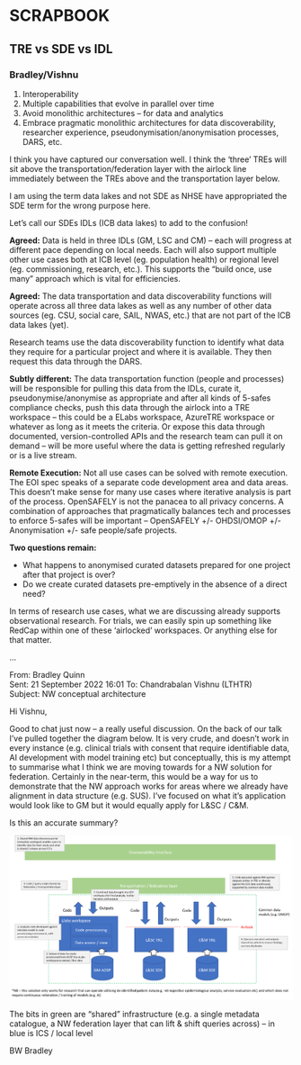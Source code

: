 # SCRAPBOOK

## TRE vs SDE vs IDL

### Bradley/Vishnu

1. Interoperability
2. Multiple capabilities that evolve in parallel over time
3. Avoid monolithic architectures – for data and analytics
4. Embrace pragmatic monolithic architectures for data discoverability, researcher experience, pseudonymisation/anonymisation processes, DARS, etc.

I think you have captured our conversation well. I think the ‘three’ TREs will sit above the transportation/federation layer with the airlock line immediately between the TREs above and the transportation layer below.

I am using the term data lakes and not SDE as NHSE have appropriated the SDE term for the wrong purpose here.

Let’s call our SDEs  IDLs (ICB data lakes) to add to the confusion!

__Agreed:__ Data is held in three IDLs (GM, LSC and CM) – each will progress at different pace depending on local needs. Each will also support multiple other use cases both at ICB level (eg. population health) or regional level (eg. commissioning, research, etc.). This supports the “build once, use many” approach which is vital for efficiencies.

__Agreed:__ The data transportation and data discoverability functions will operate across all three data lakes as well as any number of other data sources (eg. CSU, social care, SAIL, NWAS, etc.) that are not part of the ICB data lakes (yet).

Research teams use the data discoverability function to identify what data they require for a particular project and where it is available. They then request this data through the DARS.

__Subtly different:__ The data transportation function (people and processes) will be responsible for pulling this data from the IDLs, curate it, pseudonymise/anonymise as appropriate and after all kinds of 5-safes compliance checks, push this data through the airlock into a TRE workspace – this could be a ELabs workspace, AzureTRE workspace or whatever as long as it meets the criteria. Or expose this data through documented, version-controlled APIs and the research team can pull it on demand – will be more useful where the data is getting refreshed regularly or is a live stream.

__Remote Execution:__ Not all use cases can be solved with remote execution. The EOI spec speaks of a separate code development area and data areas. This doesn’t make sense for many use cases where iterative analysis is part of the process. OpenSAFELY is not the panacea to all privacy concerns. A combination of approaches that pragmatically balances tech and processes to enforce 5-safes will be important – OpenSAFELY +/- OHDSI/OMOP +/- Anonymisation +/- safe people/safe projects.

__Two questions remain:__

- What happens to anonymised curated datasets prepared for one project after that project is over?
- Do we create curated datasets pre-emptively in the absence of a direct need?

In terms of research use cases, what we are discussing already supports observational research. For trials, we can easily spin up something like RedCap within one of these ‘airlocked’ workspaces. Or anything else for that matter.

...

From: Bradley Quinn  
Sent: 21 September 2022 16:01
To: Chandrabalan Vishnu (LTHTR)  
Subject: NW conceptual architecture

Hi Vishnu,

Good to chat just now – a really useful discussion.
On the back of our talk I’ve pulled together the diagram below. It is very crude, and doesn’t work in every instance (e.g. clinical trials with consent that require identifiable data, AI development with model training etc) but conceptually, this is my attempt to summarise what I think we are moving towards for a NW solution for federation. Certainly in the near-term, this would be a way for us to demonstrate that the NW approach works for areas where we already have alignment in data structure (e.g. SUS). I’ve focused on what it’s application would look like to GM but it would equally apply for L&SC / C&M.

Is this an accurate summary?

![Bradley/Vishnu NWTRE Architecture Proposal](./images/bradley_nwtre_proposal_draft.png)

The bits in green are “shared” infrastructure (e.g. a single metadata catalogue, a NW federation layer that can lift & shift queries across) – in blue is ICS / local level

BW
Bradley

